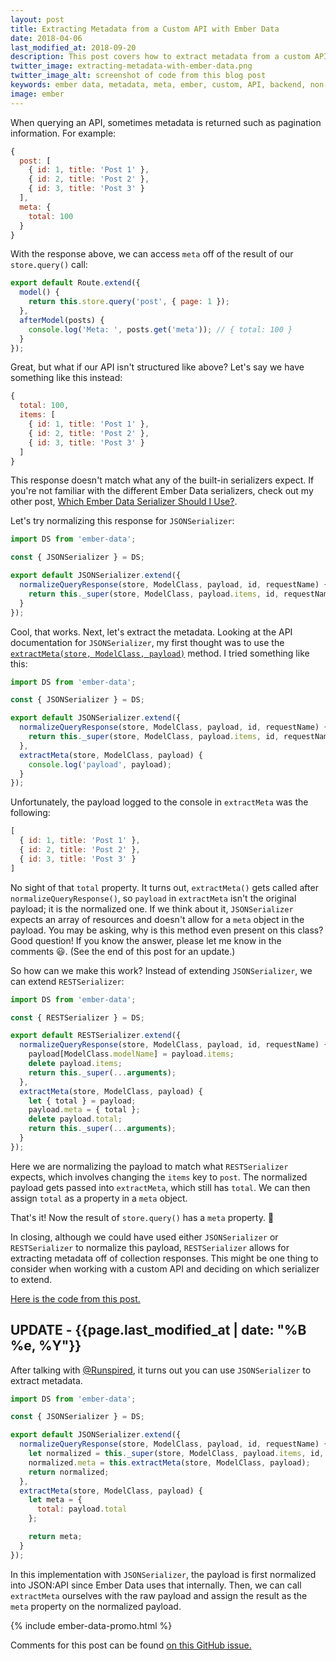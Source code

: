 ```yaml
---
layout: post
title: Extracting Metadata from a Custom API with Ember Data
date: 2018-04-06
last_modified_at: 2018-09-20
description: This post covers how to extract metadata from a custom API with Ember Data.
twitter_image: extracting-metadata-with-ember-data.png
twitter_image_alt: screenshot of code from this blog post
keywords: ember data, metadata, meta, ember, custom, API, backend, non-standard, extractMeta
image: ember
---
```


When querying an API, sometimes metadata is returned such as pagination information. For example:

```js
{
  post: [
    { id: 1, title: 'Post 1' },
    { id: 2, title: 'Post 2' },
    { id: 3, title: 'Post 3' }
  ],
  meta: {
    total: 100
  }
}
```

With the response above, we can access `meta` off of the result of our `store.query()` call:

```js
export default Route.extend({
  model() {
    return this.store.query('post', { page: 1 });
  },
  afterModel(posts) {
    console.log('Meta: ', posts.get('meta')); // { total: 100 }
  }
});
```

Great, but what if our API isn't structured like above? Let's say we have something like this instead:

```js
{
  total: 100,
  items: [
    { id: 1, title: 'Post 1' },
    { id: 2, title: 'Post 2' },
    { id: 3, title: 'Post 3' }
  ]
}
```

This response doesn't match what any of the built-in serializers expect. If you're not familiar with the different Ember Data serializers, check out my other post, [Which Ember Data Serializer Should I Use?](/2015/12/05/which-ember-data-serializer-should-i-use.html).

Let's try normalizing this response for `JSONSerializer`:

```js
import DS from 'ember-data';

const { JSONSerializer } = DS;

export default JSONSerializer.extend({
  normalizeQueryResponse(store, ModelClass, payload, id, requestName) {
    return this._super(store, ModelClass, payload.items, id, requestName);
  }
});
```

Cool, that works. Next, let's extract the metadata. Looking at the API documentation for `JSONSerializer`, my first thought was to use the [`extractMeta(store, ModelClass, payload)`](https://www.emberjs.com/api/ember-data/3.0/classes/JSONSerializer/methods/extractMeta?anchor=extractMeta) method. I tried something like this:

```js
import DS from 'ember-data';

const { JSONSerializer } = DS;

export default JSONSerializer.extend({
  normalizeQueryResponse(store, ModelClass, payload, id, requestName) {
    return this._super(store, ModelClass, payload.items, id, requestName);
  },
  extractMeta(store, ModelClass, payload) {
    console.log('payload', payload);
  }
});
```

Unfortunately, the payload logged to the console in `extractMeta` was the following:

```js
[
  { id: 1, title: 'Post 1' },
  { id: 2, title: 'Post 2' },
  { id: 3, title: 'Post 3' }
]
```

No sight of that `total` property. It turns out, `extractMeta()` gets called after `normalizeQueryResponse()`, so `payload` in `extractMeta` isn't the original payload; it is the normalized one. If we think about it, `JSONSerializer` expects an array of resources and doesn't allow for a `meta` object in the payload. You may be asking, why is this method even present on this class? Good question! If you know the answer, please let me know in the comments 😃. (See the end of this post for an update.)

So how can we make this work? Instead of extending `JSONSerializer`, we can extend `RESTSerializer`:

```js
import DS from 'ember-data';

const { RESTSerializer } = DS;

export default RESTSerializer.extend({
  normalizeQueryResponse(store, ModelClass, payload, id, requestName) {
    payload[ModelClass.modelName] = payload.items;
    delete payload.items;
    return this._super(...arguments);
  },
  extractMeta(store, ModelClass, payload) {
    let { total } = payload;
    payload.meta = { total };
    delete payload.total;
    return this._super(...arguments);
  }
});
```

Here we are normalizing the payload to match what `RESTSerializer` expects, which involves changing the `items` key to `post`. The normalized payload gets passed into `extractMeta`, which still has `total`. We can then assign `total` as a property in a `meta` object.

That's it! Now the result of `store.query()` has a `meta` property. 🙌

In closing, although we could have used either `JSONSerializer` or `RESTSerializer` to normalize this payload, `RESTSerializer` allows for extracting metadata off of collection responses. This might be one thing to consider when working with a custom API and deciding on which serializer to extend.

[Here is the code from this post.](https://github.com/skaterdav85/extracting-metadata-in-ember-data)

## UPDATE - {{page.last_modified_at | date: "%B %e, %Y"}}

After talking with [@Runspired](https://twitter.com/Runspired), it turns out you can use `JSONSerializer` to extract metadata.

```js
import DS from 'ember-data';

const { JSONSerializer } = DS;

export default JSONSerializer.extend({
  normalizeQueryResponse(store, ModelClass, payload, id, requestName) {
    let normalized = this._super(store, ModelClass, payload.items, id, requestName);
    normalized.meta = this.extractMeta(store, ModelClass, payload);
    return normalized;
  },
  extractMeta(store, ModelClass, payload) {
    let meta = {
      total: payload.total
    };

    return meta;
  }
});
```

In this implementation with `JSONSerializer`, the payload is first normalized into JSON:API since Ember Data uses that internally. Then, we can call `extractMeta` ourselves with the raw payload and assign the result as the `meta` property on the normalized payload.

{% include ember-data-promo.html %}

Comments for this post can be found [on this GitHub issue.](https://github.com/skaterdav85/extracting-metadata-in-ember-data/issues/1)
